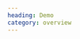 ```yaml
--- 
heading: Demo
category: overview
---
```


<div class="demo demo-rocket" style="margin-top:40px; height:270px;">
    <script>
        // Hide section heading
        document.getElementById('demo').style.display = 'none';
        
        // Load, on DOM ready
        if ('addEventListener' in document){
            document.addEventListener('DOMContentLoaded', function(){
                var script = document.createElement('script');
                document.body.appendChild(script);
                script.src = '/assets/rocket.js';
            }, false);
        }
    </script>
</div>
